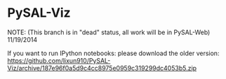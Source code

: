 PySAL-Viz
=========

NOTE: (This branch is in "dead" status, all work will be in PySAL-Web) 11/19/2014

If you want to run IPython notebooks: please download the older version: https://github.com/lixun910/PySAL-Viz/archive/187e96f0a5d9c4cc8975e0959c319299dc4053b5.zip

